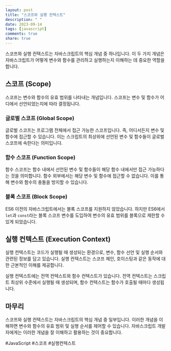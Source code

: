 ```yaml
---
layout: post
title: "스코프와 실행 컨텍스트"
description: " "
date: 2023-09-14
tags: [javascript]
comments: true
share: true
---
```


스코프와 실행 컨텍스트는 자바스크립트의 핵심 개념 중 하나입니다. 이 두 가지 개념은 자바스크립트가 어떻게 변수와 함수를 관리하고 실행하는지 이해하는 데 중요한 역할을 합니다.

## 스코프 (Scope)

스코프는 변수와 함수의 유효 범위를 나타내는 개념입니다. 스코프는 변수 및 함수가 어디에서 선언되었는지에 따라 결정됩니다. 

### 글로벌 스코프 (Global Scope)

글로벌 스코프는 프로그램 전체에서 접근 가능한 스코프입니다. 즉, 어디서든지 변수 및 함수에 접근할 수 있습니다. 이는 스크립트의 최상위에 선언된 변수 및 함수들이 글로벌 스코프에 속한다는 의미입니다.

### 함수 스코프 (Function Scope)

함수 스코프는 함수 내에서 선언된 변수 및 함수들이 해당 함수 내에서만 접근 가능하다는 것을 의미합니다. 함수 외부에서는 해당 변수 및 함수에 접근할 수 없습니다. 이를 통해 변수와 함수의 충돌을 방지할 수 있습니다.

### 블록 스코프 (Block Scope)

ES6 이전의 자바스크립트에서는 블록 스코프를 지원하지 않았습니다. 하지만 ES6에서 `let`과 `const`라는 블록 스코프 변수를 도입하여 변수의 유효 범위를 블록으로 제한할 수 있게 되었습니다.

## 실행 컨텍스트 (Execution Context)

실행 컨텍스트는 코드가 실행될 때 생성되는 환경으로, 변수, 함수 선언 및 실행 순서와 관련된 정보를 담고 있습니다. 실행 컨텍스트는 스코프 체인, 호이스팅과 같은 동작에 대한 근본적인 이해를 제공합니다.

실행 컨텍스트에는 전역 컨텍스트와 함수 컨텍스트가 있습니다. 전역 컨텍스트는 스크립트 최상위 수준에서 실행될 때 생성되며, 함수 컨텍스트는 함수가 호출될 때마다 생성됩니다.

## 마무리

스코프와 실행 컨텍스트는 자바스크립트의 핵심 개념 중 일부입니다. 이러한 개념을 이해하면 변수와 함수의 유효 범위 및 실행 순서를 제어할 수 있습니다. 자바스크립트 개발자에게는 이러한 개념을 잘 이해하고 활용하는 것이 중요합니다.

#JavaScript #스코프 #실행컨텍스트